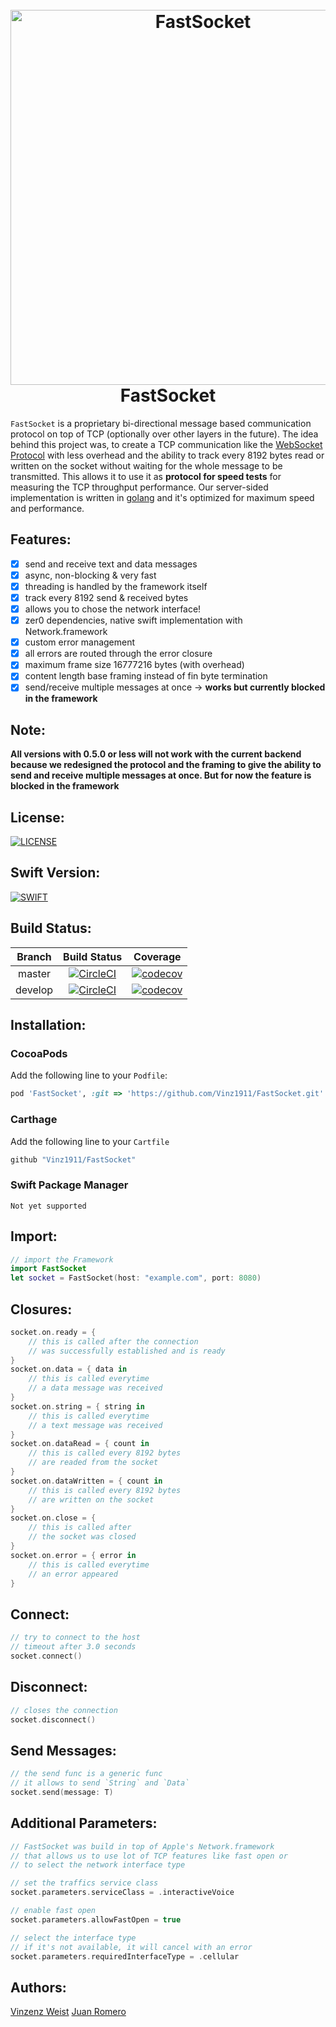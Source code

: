 <div align="center">
    <h1>
        <br>
            <a href="https://github.com/Vinz1911/FastSocket"><img src="http://weist.it/content/assets/images/fastsocket.svg" alt="FastSocket" width="600"></a>
        <br>
            FastSocket
        <br>
    </h1>
</div>

`FastSocket` is a proprietary bi-directional message based communication protocol on top of TCP (optionally over other layers in the future). The idea behind this project was, to create a TCP communication like the [WebSocket Protocol](https://tools.ietf.org/html/rfc6455) with less overhead and the ability to track every 8192 bytes read or written on the socket without waiting for the whole message to be transmitted. This allows it to use it as **protocol for speed tests** for measuring the TCP throughput performance. Our server-sided implementation is written in [golang](https://golang.org/) and it's optimized for maximum speed and performance.

## Features:

- [X] send and receive text and data messages
- [X] async, non-blocking & very fast
- [X] threading is handled by the framework itself
- [X] track every 8192 send & received bytes
- [X] allows you to chose the network interface!
- [X] zer0 dependencies, native swift implementation with Network.framework
- [X] custom error management
- [X] all errors are routed through the error closure
- [X] maximum frame size 16777216 bytes (with overhead)
- [X] content length base framing instead of fin byte termination
- [X] send/receive multiple messages at once -> **works but currently blocked in the framework**

## **Note:**
**All versions with 0.5.0 or less will not work with the current backend because we redesigned the protocol and the framing to give the ability to send and receive multiple messages at once. But for now the feature is blocked in the framework**

## License:
[![LICENSE](https://img.shields.io/badge/license-GPLv3-blue.svg?longCache=true&style=flat-square)](https://github.com/Vinz1911/FastSocket/blob/master/LICENSE)

## Swift Version:
[![SWIFT](https://img.shields.io/badge/Swift-5.0-orange.svg?longCache=true&style=flat-square)](https://swift.org)

## Build Status:

|      Branch      |                                                                                                         Build Status                                                                                                        |                                                                            Coverage                                                                           |
|:----------------:|:---------------------------------------------------------------------------------------------------------------------------------------------------------------------------------------------------------------------------:|:-------------------------------------------------------------------------------------------------------------------------------------------------------------:|
|      master      | [![CircleCI](https://circleci.com/gh/Vinz1911/FastSocket/tree/master.svg?style=shield&circle-token=d3bc94f649f0ee8087e17007476032517b1eac6a)](https://circleci.com/gh/Vinz1911/FastSocket/tree/master)                      | [![codecov](https://codecov.io/gh/Vinz1911/FastSocket/branch/master/graph/badge.svg?token=1sEt52DskP)](https://codecov.io/gh/Vinz1911/FastSocket)             |
|      develop     | [![CircleCI](https://circleci.com/gh/Vinz1911/FastSocket/tree/develop.svg?style=shield&circle-token=d3bc94f649f0ee8087e17007476032517b1eac6a)](https://circleci.com/gh/Vinz1911/FastSocket/tree/develop )                   | [![codecov](https://codecov.io/gh/Vinz1911/FastSocket/branch/develop/graph/badge.svg?token=1sEt52DskP)](https://codecov.io/gh/Vinz1911/FastSocket)            |


## Installation:

### CocoaPods

Add the following line to your `Podfile`:

```ruby
pod 'FastSocket', :git => 'https://github.com/Vinz1911/FastSocket.git'
```

### Carthage

Add the following line to your `Cartfile`

```ruby
github "Vinz1911/FastSocket"
```

### Swift Package Manager

    Not yet supported

## Import:

```swift
// import the Framework
import FastSocket
let socket = FastSocket(host: "example.com", port: 8080)

```

## Closures:

```swift
socket.on.ready = {
    // this is called after the connection
    // was successfully established and is ready
}
socket.on.data = { data in
    // this is called everytime
    // a data message was received
}
socket.on.string = { string in
    // this is called everytime
    // a text message was received
}
socket.on.dataRead = { count in
    // this is called every 8192 bytes
    // are readed from the socket
}
socket.on.dataWritten = { count in
    // this is called every 8192 bytes
    // are written on the socket
}
socket.on.close = {
    // this is called after
    // the socket was closed
}
socket.on.error = { error in
    // this is called everytime
    // an error appeared
}
```

## Connect:

```swift
// try to connect to the host
// timeout after 3.0 seconds
socket.connect()
```

## Disconnect:

```swift
// closes the connection
socket.disconnect()

```

## Send Messages:
```swift
// the send func is a generic func
// it allows to send `String` and `Data`
socket.send(message: T)
```

## Additional Parameters:

```swift
// FastSocket was build in top of Apple's Network.framework
// that allows us to use lot of TCP features like fast open or
// to select the network interface type

// set the traffics service class
socket.parameters.serviceClass = .interactiveVoice

// enable fast open
socket.parameters.allowFastOpen = true

// select the interface type
// if it's not available, it will cancel with an error
socket.parameters.requiredInterfaceType = .cellular
```

## Authors:

[Vinzenz Weist](https://github.com/Vinz1911)
[Juan Romero](https://github.com/rukano)